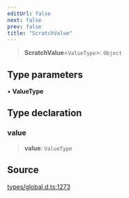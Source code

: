 ```yaml
---
editUrl: false
next: false
prev: false
title: "ScratchValue"
---
```


> **ScratchValue**\<`ValueType`\>: `Object`

## Type parameters

• **ValueType**

## Type declaration

### value

> **value**: `ValueType`

## Source

[types/global.d.ts:1273](https://github.com/algorandfoundation/tealscript/blob/e015f8b0/types/global.d.ts#L1273)
